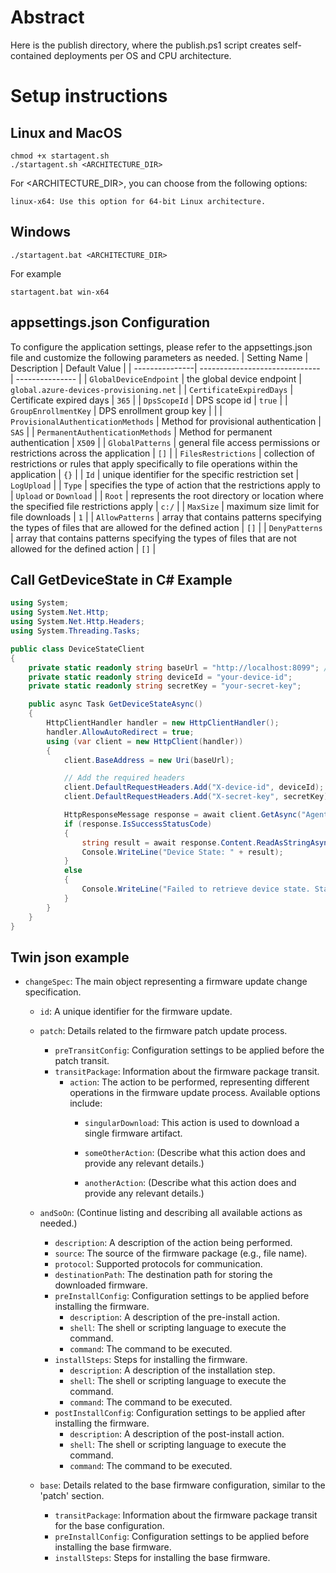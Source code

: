 # Abstract
Here is the publish directory, where the publish.ps1 script creates self-contained deployments per OS and CPU architecture.

# Setup instructions
## Linux and MacOS
````
chmod +x startagent.sh
./startagent.sh <ARCHITECTURE_DIR>
````
For <ARCHITECTURE_DIR>, you can choose from the following options:

    linux-x64: Use this option for 64-bit Linux architecture.

## Windows
````
./startagent.bat <ARCHITECTURE_DIR>
````

For example
````
startagent.bat win-x64 
````

## appsettings.json Configuration

To configure the application settings, please refer to the appsettings.json file and customize the following parameters as needed.
| Setting Name   | Description                    | Default Value   |
| ---------------| ------------------------------ | --------------- |
| `GlobalDeviceEndpoint`       | the global device endpoint  |  `global.azure-devices-provisioning.net` |
| `CertificateExpiredDays`       | Certificate expired days  |  `365` |
| `DpsScopeId`       | DPS scope id  |  `true` |
| `GroupEnrollmentKey`       | DPS enrollment group key  |   |
| `ProvisionalAuthenticationMethods`  | Method for provisional authentication  | `SAS`     |
| `PermanentAuthenticationMethods`    | Method for permanent authentication | `X509`         |
| `GlobalPatterns`    | general file access permissions or restrictions across the application | `[]` |
| `FilesRestrictions`    | collection of restrictions or rules that apply specifically to file operations within the application | `{}` |
| `Id`    |  unique identifier for the specific restriction set | `LogUpload` |
| `Type`    |  specifies the type of action that the restrictions apply to | `Upload` or  `Download` |
| `Root`    |  represents the root directory or location where the specified file restrictions apply | `c:/` |
| `MaxSize`    |  maximum size limit for file downloads | `1` |
| `AllowPatterns`    |  array that contains patterns specifying the types of files that are allowed for the defined action | `[]`       |
| `DenyPatterns`    |  array that contains patterns specifying the types of files that are not allowed for the defined action | `[]`       |

## Call GetDeviceState in C# Example
```csharp
using System;
using System.Net.Http;
using System.Net.Http.Headers;
using System.Threading.Tasks;

public class DeviceStateClient
{
    private static readonly string baseUrl = "http://localhost:8099"; // Use HTTP
    private static readonly string deviceId = "your-device-id";
    private static readonly string secretKey = "your-secret-key";

    public async Task GetDeviceStateAsync()
    {
        HttpClientHandler handler = new HttpClientHandler();
        handler.AllowAutoRedirect = true;
        using (var client = new HttpClient(handler))
        {
            client.BaseAddress = new Uri(baseUrl);

            // Add the required headers
            client.DefaultRequestHeaders.Add("X-device-id", deviceId);
            client.DefaultRequestHeaders.Add("X-secret-key", secretKey);

            HttpResponseMessage response = await client.GetAsync("Agent/GetDeviceState");
            if (response.IsSuccessStatusCode)
            {
                string result = await response.Content.ReadAsStringAsync();
                Console.WriteLine("Device State: " + result);
            }
            else
            {
                Console.WriteLine("Failed to retrieve device state. Status code: " + response.StatusCode);
            }
        }
    }
}
```

## Twin json example
- `changeSpec`: The main object representing a firmware update change specification.
  - `id`: A unique identifier for the firmware update.
  
  - `patch`: Details related to the firmware patch update process.
    - `preTransitConfig`: Configuration settings to be applied before the patch transit.
    - `transitPackage`: Information about the firmware package transit.
      - `action`: The action to be performed, representing different operations in the firmware update process. Available options include:
        - `singularDownload`: This action is used to download a single firmware artifact.

        - `someOtherAction`: (Describe what this action does and provide any relevant details.)

        - `anotherAction`: (Describe what this action does and provide any relevant details.)

  - `andSoOn`: (Continue listing and describing all available actions as needed.)
      - `description`: A description of the action being performed.
      - `source`: The source of the firmware package (e.g., file name).
      - `protocol`: Supported protocols for communication.
      - `destinationPath`: The destination path for storing the downloaded firmware.
    - `preInstallConfig`: Configuration settings to be applied before installing the firmware.
      - `description`: A description of the pre-install action.
      - `shell`: The shell or scripting language to execute the command.
      - `command`: The command to be executed.
    - `installSteps`: Steps for installing the firmware.
      - `description`: A description of the installation step.
      - `shell`: The shell or scripting language to execute the command.
      - `command`: The command to be executed.
    - `postInstallConfig`: Configuration settings to be applied after installing the firmware.
      - `description`: A description of the post-install action.
      - `shell`: The shell or scripting language to execute the command.
      - `command`: The command to be executed.

  - `base`: Details related to the base firmware configuration, similar to the 'patch' section.
    - `transitPackage`: Information about the firmware package transit for the base configuration.
    - `preInstallConfig`: Configuration settings to be applied before installing the base firmware.
    - `installSteps`: Steps for installing the base firmware.

